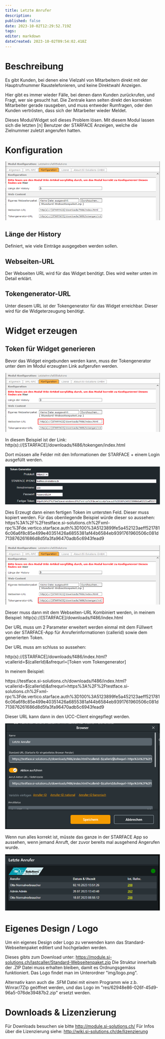 ```yaml
---
title: Letzte Anrufer
description: 
published: false
date: 2023-10-02T12:29:52.719Z
tags: 
editor: markdown
dateCreated: 2023-10-02T09:54:02.418Z
---
```


# Beschreibung
Es gibt Kunden, bei denen eine Vielzahl von Mitarbeitern direkt mit der Hauptrufnummer Raustelefonieren, und keine Direktwahl Anzeigen.

Hier gibt es immer wieder Fälle, bei denen dann Kunden zurückrufen, und Fragt, wer sie gesucht hat.
Die Zentrale kann selten direkt den korrekten Mitarbeiter gerade rausgeben, und muss entweder Rumfragen, oder den Kunden vertrösten, dass sich der Mitarbeiter wieder Meldet.

Dieses Modul/Widget soll dieses Problem lösen.
Mit diesem Modul lassen sich die letzten \[n\] Benutzer der STARFACE Anzeigen, welche die Zielnummer zuletzt angerufen hatten.

# Konfiguration

![1.PNG](/uploads/lastcaller/1.PNG)

## Länge der History
Definiert, wie viele Einträge ausgegeben werden sollen.

## Webseiten-URL
Der Webseiten URL wird für das Widget benötigt. Dies wird weiter unten im Detail erklärt.

## Tokengenerator-URL
Unter diesem URL ist der Tokengenerator für das Widget erreichbar.
Dieser wird für die Widgeterzeugung benötigt.

# Widget erzeugen

## Token für Widget generieren
Bevor das Widget eingebunden werden kann, muss der Tokengenerator unter dem im Modul erzeugten Link aufgerufen werden.

![4.PNG](/uploads/lastcaller/4.PNG)

In diesem Beispiel ist der Link: http(s):<zero-width space/>//\[STARFACE\]/downloads/f486/tokengen/index.html

 Dort müssen alle Felder mit den Informationen der STARFACE + einem Login ausgefüllt werden.
  
![5.PNG](/uploads/lastcaller/5.PNG)

Dies Erzeugt dann einen fertigen Token im untersten Feld. Dieser muss kopiert werden.
Für das obenliegende Beispiel würde dieser so aussehen: https%3A%2F%2Ftestface.<zero-width space/>si-solutions<zero-width space/>.ch%2Fxml-rpc%3Fde.vertico.starface.auth%3D100%3A5123899fe5a452123aeff5217816c06a6f8c85e499e40351426a6855381af44b6584eb9391761960506c081d713876261686d8d5fa3fa96470adb5c6943fead9

![3.PNG](/uploads/lastcaller/3.PNG)

Dieser muss dann mit dem Webseiten-URL Kombiniert werden, in meinem Beispiel: http(s):<zero-width space/>//\[STARFACE]/downloads/f486/index.html

Der URL muss um 2 Parameter erweitert werden einmal mit dem Füllwert von der STARFACE-App für Anruferinformationen (callerid) sowie dem generierten Token.

Der URL muss am schluss so aussehen:

http(s):<zero-width space/>//\[STARFACE]/downloads/f486/index.html?vcallerid=$(callerId)&sfrequrl=\[Token vom Tokengenerator]

In meinem Beispiel:

https:<zero-width space/>//testface<zero-width space/>.si-solutions<zero-width space/>.ch/downloads/f486/index.html?vcallerid=$(callerId)&sfrequrl=https%3A%2F%2Ftestface.<zero-width space/>si-solutions<zero-width space/>.ch%2Fxml-rpc%3Fde.vertico.starface.auth%3D100%3A5123899fe5a452123aeff5217816c06a6f8c85e499e40351426a6855381af44b6584eb9391761960506c081d713876261686d8d5fa3fa96470adb5c6943fead9

Dieser URL kann dann in den UCC-Client eingepflegt werden.

![6.PNG](/uploads/lastcaller/6.PNG)

Wenn nun alles korrekt ist, müsste das ganze in der STARFACE App so aussehen, wenn jemand Anruft, der zuvor bereits mal ausgehend Angerufen wurde.

![7.PNG](/uploads/lastcaller/7.PNG)

# Eigenes Design / Logo
Um ein eigenes Design oder Logo zu verwenden kann das Standard-Webseitenpaket editiert und hochgeladen werden.

Dieses gibts zum Download unter: https://module.si-solutions.ch/lastcaller/Standard-Webseitenpaket.zip
Die Struktur innerhalb der .ZIP Datei muss erhalten bleiben, damit es Ordnungsgemäss funktioniert.
Das Logo findet man im Unterordner "img/logo.png".

Alternativ kann auch die .SFM Datei mit einem Programm wie z.b. Winrar/7Zip geöffnet werden, und das Logo im "res/62948e86-026f-45d9-96a5-076de39487b2.zip" ersetzt werden.

# Downloads & Lizenzierung
Für Downloads besuchen sie bitte http://module.si-solutions.ch/
Für Infos über die Lizenzierung siehe: http://wiki.si-solutions.ch/de/lizenzierung